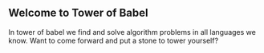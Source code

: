 ## Welcome to Tower of Babel

In tower of babel we find and solve algorithm problems in all languages we know. Want to come forward and put a stone to tower yourself?
